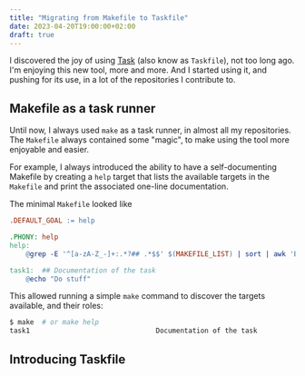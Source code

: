 ```yaml
---
title: "Migrating from Makefile to Taskfile"
date: 2023-04-20T19:00:00+02:00
draft: true
---
```


I discovered the joy of using [Task](https://taskfile.dev/) (also know as `Taskfile`), not too long ago. I'm enjoying this new tool, more and more. And I started using it, and pushing for its use, in a lot of the repositories I contribute to.

## Makefile as a task runner

Until now, I always used `make` as a task runner, in almost all my repositories. The `Makefile` always contained some "magic", to make using the tool more enjoyable and easier.

For example, I always introduced the ability to have a self-documenting Makefile by creating a `help` target that lists the available targets in the `Makefile` and print the associated one-line documentation. 

The minimal `Makefile` looked like

```makefile
.DEFAULT_GOAL := help

.PHONY: help
help:
    @grep -E '^[a-zA-Z_-]+:.*?## .*$$' $(MAKEFILE_LIST) | sort | awk 'BEGIN {FS = ":.*?## "}; {printf "\033[36m%-35s\033[0m %s\n", $$1, $$2}'

task1:  ## Documentation of the task 
    @echo "Do stuff"
```

This allowed running a simple `make` command to discover the targets available, and their roles:

```bash
$ make  # or make help
task1                               Documentation of the task 
```

## Introducing Taskfile

